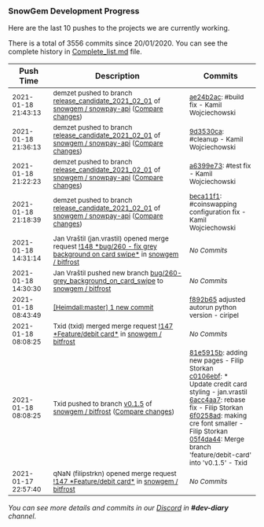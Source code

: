 
### SnowGem Development Progress

Here are the last 10 pushes to the projects we are currently working.

There is a total of 3556 commits since 20/01/2020. You can see the complete history in
 [Complete_list.md](Complete_list.md) file.

| Push Time | Description | Commits |
| --- | --- | --- |
| <sub>2021-01-18 21:43:13</sub> | <sub>demzet pushed to branch [release\_candidate\_2021\_02\_01](https://gitlab.com/snowgem/snowpay-api/commits/release_candidate_2021_02_01) of [snowgem / snowpay\-api](https://gitlab.com/snowgem/snowpay-api) ([Compare changes](https://gitlab.com/snowgem/snowpay-api/compare/9d3530cab846193e2a23a7f9fb3f9512ede9e695...ae24b2ac658ff90455c04c2d4a0247e689427fb3))</sub> | <sub>[ae24b2ac](https://gitlab.com/snowgem/snowpay-api/-/commit/ae24b2ac658ff90455c04c2d4a0247e689427fb3): #build fix - Kamil Wojciechowski</sub> |
| <sub>2021-01-18 21:36:13</sub> | <sub>demzet pushed to branch [release\_candidate\_2021\_02\_01](https://gitlab.com/snowgem/snowpay-api/commits/release_candidate_2021_02_01) of [snowgem / snowpay\-api](https://gitlab.com/snowgem/snowpay-api) ([Compare changes](https://gitlab.com/snowgem/snowpay-api/compare/a6399e73107b726d07fc929116a05aa6ddda2b65...9d3530cab846193e2a23a7f9fb3f9512ede9e695))</sub> | <sub>[9d3530ca](https://gitlab.com/snowgem/snowpay-api/-/commit/9d3530cab846193e2a23a7f9fb3f9512ede9e695): #cleanup - Kamil Wojciechowski</sub> |
| <sub>2021-01-18 21:22:23</sub> | <sub>demzet pushed to branch [release\_candidate\_2021\_02\_01](https://gitlab.com/snowgem/snowpay-api/commits/release_candidate_2021_02_01) of [snowgem / snowpay\-api](https://gitlab.com/snowgem/snowpay-api) ([Compare changes](https://gitlab.com/snowgem/snowpay-api/compare/beca11f137220834e2445213de055f1594389fb0...a6399e73107b726d07fc929116a05aa6ddda2b65))</sub> | <sub>[a6399e73](https://gitlab.com/snowgem/snowpay-api/-/commit/a6399e73107b726d07fc929116a05aa6ddda2b65): #test fix - Kamil Wojciechowski</sub> |
| <sub>2021-01-18 21:18:39</sub> | <sub>demzet pushed to branch [release\_candidate\_2021\_02\_01](https://gitlab.com/snowgem/snowpay-api/commits/release_candidate_2021_02_01) of [snowgem / snowpay\-api](https://gitlab.com/snowgem/snowpay-api) ([Compare changes](https://gitlab.com/snowgem/snowpay-api/compare/cef3474cf2b121b36e41138872804e6f2caab280...beca11f137220834e2445213de055f1594389fb0))</sub> | <sub>[beca11f1](https://gitlab.com/snowgem/snowpay-api/-/commit/beca11f137220834e2445213de055f1594389fb0): #coinswapping configuration fix - Kamil Wojciechowski</sub> |
| <sub>2021-01-18 14:31:14</sub> | <sub>Jan Vraštil (jan.vrastil) opened merge request [\!148 \*bug/260 \- fix grey background on card swipe\*](https://gitlab.com/snowgem/bitfrost/-/merge_requests/148) in [snowgem / bitfrost](https://gitlab.com/snowgem/bitfrost)</sub> | <sub>_No Commits_</sub> |
| <sub>2021-01-18 14:30:30</sub> | <sub>Jan Vraštil pushed new branch [bug/260\-grey\_background\_on\_card\_swipe](https://gitlab.com/snowgem/bitfrost/commits/bug/260-grey_background_on_card_swipe) to [snowgem / bitfrost](https://gitlab.com/snowgem/bitfrost)</sub> | <sub>_No Commits_</sub> |
| <sub>2021-01-18 08:43:49</sub> | <sub>[[Heimdall:master] 1 new commit](https://github.com/ciripel/Heimdall/commit/f892b65a8632a3924edf4e054b540843e0da4de8)</sub> | <sub>[f892b65](https://github.com/ciripel/Heimdall/commit/f892b65a8632a3924edf4e054b540843e0da4de8) adjusted autorun python version - ciripel</sub> |
| <sub>2021-01-18 08:08:25</sub> | <sub>Txid (txid) merged merge request [\!147 \*Feature/debit card\*](https://gitlab.com/snowgem/bitfrost/-/merge_requests/147) in [snowgem / bitfrost](https://gitlab.com/snowgem/bitfrost)</sub> | <sub>_No Commits_</sub> |
| <sub>2021-01-18 08:08:25</sub> | <sub>Txid pushed to branch [v0\.1\.5](https://gitlab.com/snowgem/bitfrost/commits/v0.1.5) of [snowgem / bitfrost](https://gitlab.com/snowgem/bitfrost) ([Compare changes](https://gitlab.com/snowgem/bitfrost/compare/576516c3db1f0a3131cf6dfffc436b5ad6488ee0...05f4da448439f6cd407ba61fa0e908e6d5bd426d))</sub> | <sub>[81e5915b](https://gitlab.com/snowgem/bitfrost/-/commit/81e5915b321bb5a8432e11cf8506656c57bb6a75): adding new pages - Filip Storkan<br>[c0106ebf](https://gitlab.com/snowgem/bitfrost/-/commit/c0106ebf5fac943210f44c65d38f54377b4b1fe5): * Update credit card styling - jan.vrastil<br>[6acc4aa7](https://gitlab.com/snowgem/bitfrost/-/commit/6acc4aa71f423d9c654ea5be68b95f9e15e02660): rebase fix - Filip Storkan<br>[6f0258ad](https://gitlab.com/snowgem/bitfrost/-/commit/6f0258ad9f278f7e80e1dd69d73bd09bbd50e790): making cre font smaller - Filip Storkan<br>[05f4da44](https://gitlab.com/snowgem/bitfrost/-/commit/05f4da448439f6cd407ba61fa0e908e6d5bd426d): Merge branch 'feature/debit-card' into 'v0.1.5' - Txid</sub> |
| <sub>2021-01-17 22:57:40</sub> | <sub>qNaN (filipstrkn) opened merge request [\!147 \*Feature/debit card\*](https://gitlab.com/snowgem/bitfrost/-/merge_requests/147) in [snowgem / bitfrost](https://gitlab.com/snowgem/bitfrost)</sub> | <sub>_No Commits_</sub> |

_You can see more details and commits in our [Discord](https://discord.gg/zumGnbg) in **#dev-diary** channel._
